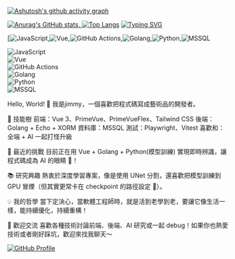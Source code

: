 [![Ashutosh's github activity graph](https://github-readme-activity-graph.vercel.app/graph?username=jo87jimmy&theme=tokyo-day)](https://github.com/jo87jimmy/)

[![Anurag's GitHub stats](https://github-readme-stats.vercel.app/api?username=jo87jimmy&show=reviews,discussions_started,discussions_answered,prs_merged,prs_merged_percentage&show_icons=true&theme=flag-india&locale=zh-tw&include_all_commits=true&count_private=true&rank_icon=percentile&number_format=long&custom_title=jo87jimmy's_GitHub&card_width=1024px&count_private=true),
![Top Langs](https://github-readme-stats.vercel.app/api/top-langs/?username=jo87jimmy&layout=compact&theme=flag-india&card_width=1024px)](https://github.com/jo87jimmy/)
[![Typing SVG](https://readme-typing-svg.herokuapp.com?font=Fira+Code&size=24&pause=1000&color=22C2E1&width=600&lines=Hello!+I'm+a+Fullstack+Developer;Building+with+Vue+3+%2B+Golang;Lover+of+AI+%26+Deep+Learning)](https://github.com/jo87jimmy/)

[![JavaScript](https://img.shields.io/badge/Code-JavaScript-yellow),![Vue](https://img.shields.io/badge/Framework-Vue-42b883),![GitHub Actions](https://img.shields.io/badge/CI-GitHub%20Actions-blue),![Golang](https://img.shields.io/badge/Code-Golang-00ADD8),![Python](https://img.shields.io/badge/Code-Python-3776AB),![MSSQL](https://img.shields.io/badge/Database-MSSQL-CC2927)

![JavaScript](https://img.shields.io/badge/Code-JavaScript-yellow)  
![Vue](https://img.shields.io/badge/Framework-Vue-42b883)  
![GitHub Actions](https://img.shields.io/badge/CI-GitHub%20Actions-blue)  
![Golang](https://img.shields.io/badge/Code-Golang-00ADD8)  
![Python](https://img.shields.io/badge/Code-Python-3776AB)  
![MSSQL](https://img.shields.io/badge/Database-MSSQL-CC2927)  


Hello, World! 👋
我是jimmy，一個喜歡把程式碼寫成藝術品的開發者。

🚀 技能樹
前端：Vue 3、PrimeVue、PrimeVueFlex、Tailwind CSS
後端：Golang + Echo + XORM
資料庫：MSSQL
測試：Playwright、Vitest
喜歡和：全端 + AI 一起打怪升級

🎨 最近的挑戰
目前正在用 Vue + Golang + Python(模型訓練) 實現即時辨識，讓程式碼成為 AI 的眼睛 👀！

📚 研究興趣
熱衷於深度學習專案，像是使用 UNet 分割，還喜歡把模型訓練到 GPU 冒煙（但其實更常卡在 checkpoint 的路徑設定 🙈）。

💡 我的哲學
當下定決心，當軟體工程師時，就是活到老學到老，要讓它像生活一樣，能持續優化，持續重構！

🌟 歡迎交流
喜歡各種技術討論前端、後端、AI 研究或一起 debug！如果你也熱愛技術或者剛好踩坑，歡迎來找我聊天～

[![GitHub Profile](https://img.shields.io/badge/-Explore%20My%20GitHub-181717?style=for-the-badge&logo=github)](https://github.com/jo87jimmy/)



